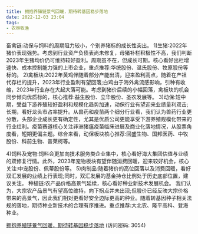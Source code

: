 ```yaml
---
title: 拥抱养殖链景气回暖，期待转基因稳步落地
date: 2022-12-03 23:04
tags:
- 农林牧渔
---
```

畜禽链:动保与饲料的周期阻力较小，个别养猪标的成长性突出。
1)生猪:2022年猪价表现强势。考虑到行业资产负债表尚未修复，母猪补栏积极性不高，我们判断2023年生猪均价仍可维持较好盈利。周期虽不在，但成长可期。核心看好出栏增速快、成本控制能力强的上市企业，重点推荐:华统股份、温氏股份、牧原股份等标的。
2)禽板块:2022年黄鸡伴随着部分产能出清，迎来盈利高点，随着在产祖代存栏的提升，2023年行业盈利有望回落;白鸡由于海外禽流感影响，引种有收缩，2023年行业存在大起大落可能。考虑到猪价后续的小幅回落，禽板块的机会同步倾向优质标的，核心推荐:益生股份、立华股份、圣农发展等。
3)动保:短中期，受益下游养殖较好盈利和规模化趋势加速，动保行业有望迎来业绩量利双击;长期，看好龙头市占率提升。从兽药和疫苗两个细分行业看，我们认为兽药行业更分散，头部企业成长更有确定性，尤其是优质公司更能享受下游养殖规模化带来的行业红利。疫苗赛道核心关注非洲猪瘟疫苗临床进展及商业化落地情况，从股票角度看，短期更偏主题。综合来看，动保板块核心推荐:回盛生物、国邦医药、中牧股份、科前生物、普莱柯等。
<!-- more -->
4)饲料及宠物:饲料会更加向技术服务类企业集中，核心看好海大集团估值与业绩的双修复行情。此外，2023年宠物板块有望伴随消费回暖，迎来较好机会，核心关注:中宠股份、佩蒂股份等。
5)肉制品:随着猪价的高位回落以及消费回暖，看好双汇发展的业绩上行表现;同时，双汇发展的基金持仓比例处于历史底部位置，建议关注。
种植链:农产品价格高景气延续，核心看好种业新技术发展机会。
我们认为，大宗农产品景气有望高位维持，向下拐点并未出现;但股价已经反映大宗价格带来的高景气，因此我们相对更看好安全边际更高的种业。随着转基因种子相关法规的落地，期待种业新技术的合理有序推进。重点推荐:大北农、隆平高科、登海种业。

[拥抱养殖链景气回暖，期待转基因稳步落地](https://url12.ctfile.com/f/3948612-739738252-23395d?p=3054)
(访问密码: 3054)

